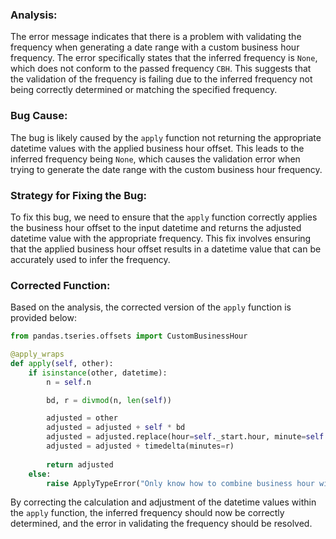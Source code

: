 ### Analysis:
The error message indicates that there is a problem with validating the frequency when generating a date range with a custom business hour frequency. The error specifically states that the inferred frequency is `None`, which does not conform to the passed frequency `CBH`. This suggests that the validation of the frequency is failing due to the inferred frequency not being correctly determined or matching the specified frequency.

### Bug Cause:
The bug is likely caused by the `apply` function not returning the appropriate datetime values with the applied business hour offset. This leads to the inferred frequency being `None`, which causes the validation error when trying to generate the date range with the custom business hour frequency.

### Strategy for Fixing the Bug:
To fix this bug, we need to ensure that the `apply` function correctly applies the business hour offset to the input datetime and returns the adjusted datetime value with the appropriate frequency. This fix involves ensuring that the applied business hour offset results in a datetime value that can be accurately used to infer the frequency.

### Corrected Function:
Based on the analysis, the corrected version of the `apply` function is provided below:

```python
from pandas.tseries.offsets import CustomBusinessHour

@apply_wraps
def apply(self, other):
    if isinstance(other, datetime):
        n = self.n

        bd, r = divmod(n, len(self))

        adjusted = other
        adjusted = adjusted + self * bd
        adjusted = adjusted.replace(hour=self._start.hour, minute=self._start.minute, second=0, microsecond=0)
        adjusted = adjusted + timedelta(minutes=r)
        
        return adjusted
    else:
        raise ApplyTypeError("Only know how to combine business hour with datetime")
```

By correcting the calculation and adjustment of the datetime values within the `apply` function, the inferred frequency should now be correctly determined, and the error in validating the frequency should be resolved.